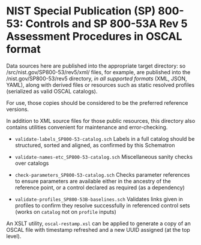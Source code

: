# NIST Special Publication (SP) 800-53: Controls and SP 800-53A Rev 5 Assessment Procedures in OSCAL format

Data sources here are published into the appropriate target directory: so /src/nist.gov/SP800-53/rev5/xml/ files, for example, are published into the /nist.gov/SP800-53/rev5 directory, *in all supported formats* (XML, JSON, YAML), along with derived files or resources such as static resolved profiles (serialized as valid OSCAL catalogs).

For use, those copies should be considered to be the preferred reference versions.

In addition to XML source files for those public resources, this directory also contains utilities convenient for maintenance and error-checking.

- `validate-labels_SP800-53-catalog.sch`
  Labels in a full catalog should be structured, sorted and aligned, as confirmed by this Schematron

- `validate-names-etc_SP800-53-catalog.sch`
  Miscellaneous sanity checks over catalogs
  
- `check-parameters_SP800-53-catalog.sch`
  Checks parameter references to ensure parameters are available either in the ancestry of the reference point, or a control declared as required (as a dependency)

- `validate-profiles_SP800-53B-baselines.sch`
  Validates links given in profiles to confirm they resolve successfully in referenced control sets (works on `catalog` not on  `profile` inputs)

An XSLT utility, `oscal-restamp.xsl` can be applied to generate a copy of an OSCAL file with timestamp refreshed and a new UUID assigned (at the top level).
